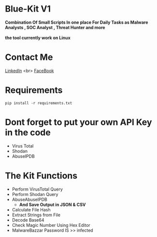 # Blue-Kit V1
**Combination Of Small Scripts In one place For Daily Tasks as Malware Analysts , SOC Analyst , Threat Hunter and more**
<br>
<br>
**the tool currently work on Linux**

# Contact Me
[LinkedIn](https://www.example.com](https://www.linkedin.com/in/zyadelzyat/)https://www.linkedin.com/in/zyadelzyat/)
<br>
[FaceBook](https://www.facebook.com/zyadw3)


# Requirements
`pip install -r requirements.txt`

# Dont forget to put your own API Key in the code
- Virus Total
- Shodan
- AbuseIPDB

# The Kit Functions
- Perform VirusTotal Query
- Perform Shodan Query
- AbuseAbuseIPDB
  - **And Save Output in JSON & CSV**
- Calculate File Hash
- Extract Strings from File
- Decode Base64
- Check Magic Number Using Hex Editor
- MalwareBazzar Password IS >> infected
